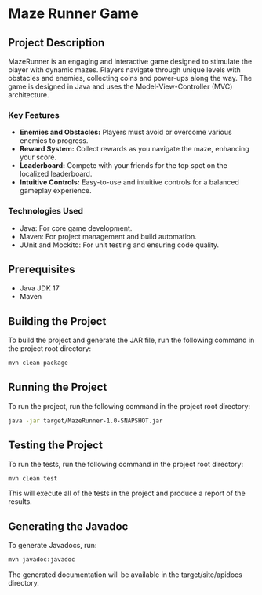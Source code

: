 # Maze Runner Game


## Project Description
MazeRunner is an engaging and interactive game designed to stimulate the player with dynamic mazes. Players navigate
through unique levels with obstacles and enemies, collecting coins and power-ups along the way. The game is designed 
in Java and uses the Model-View-Controller (MVC) architecture.

### Key Features
- **Enemies and Obstacles:** Players must avoid or overcome various enemies to progress.
- **Reward System:** Collect rewards as you navigate the maze, enhancing your score.
- **Leaderboard:** Compete with your friends for the top spot on the localized leaderboard.
- **Intuitive Controls:** Easy-to-use and intuitive controls for a balanced gameplay experience.

### Technologies Used
- Java: For core game development.
- Maven: For project management and build automation.
- JUnit and Mockito: For unit testing and ensuring code quality.

## Prerequisites
- Java JDK 17
- Maven

## Building the Project
To build the project and generate the JAR file, run the following command in the project root directory:
```bash
mvn clean package
```

## Running the Project
To run the project, run the following command in the project root directory:
```bash
java -jar target/MazeRunner-1.0-SNAPSHOT.jar
```

## Testing the Project
To run the tests, run the following command in the project root directory:
```bash
mvn clean test
```
This will execute all of the tests in the project and produce a report of the results.

## Generating the Javadoc
To generate Javadocs, run:

```bash
mvn javadoc:javadoc
```
The generated documentation will be available in the target/site/apidocs directory.


